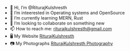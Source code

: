 - 👋 Hi, I’m @RiturajKulshresth
- 👀 I’m inteerested in Operating systems and OpenSource 
- 🌱 I’m currently learning MERN, Rust
- 💞️ I’m looking to collaborate on something new
- 📫 How to reach me: riturajkulshresth@gmail.com
- 🖥 My Website [RiturajKulshresth](https://riturajkulshresth.vercel.app/)
- 📷 My Photographs [RiturajKulshresth Photography](https://riturajkulshresth-photography.vercel.app/)

<!---
RiturajKulshresth/RiturajKulshresth is a ✨ special ✨ repository because its `README.md` (this file) appears on your GitHub profile.
You can click the Preview link to take a look at your changes.
--->
